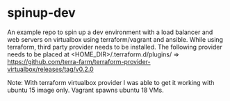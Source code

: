 # spinup-dev
An example repo to spin up a dev environment with a load balancer and web servers on virtualbox using terraform/vagrant and ansible.
While using terraform, third party provider needs to be installed. The following provider needs to be placed at <HOME_DIR>/.terraform.d/plugins/<platform> =>
https://github.com/terra-farm/terraform-provider-virtualbox/releases/tag/v0.2.0

Note: With terraform virtualbox provider I was able to get it working with ubuntu 15 image only.
Vagrant spawns ubuntu 18 VMs.
